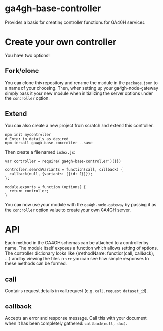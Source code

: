 # ga4gh-base-controller
Provides a basis for creating controller functions for GA4GH services.

# Create your own controller
You have two options!

## Fork/clone
You can clone this repository and rename the module in the `package.json`
to a name of your choosing. Then, when setting up your ga4gh-node-gateway simply
pass it your new module when initializing the server options under the
`controller` option.

## Extend
You can also create a new project from scratch and extend this controller.

```
npm init mycontroller
# Enter in details as desired
npm install ga4gh-base-controller --save
```

Then create a file named `index.js`:

```
var controller = require('ga4gh-base-controller')({});

controller.searchVariants = function(call, callback) {
  callback(null, {variants: [{id: 1}]});
};

module.exports = function (options) {
  return controller;
}
```

You can now use your module with the `ga4gh-node-gateway` by passing it as
the `controller` option value to create your own GA4GH server.

# API

Each method in the GA4GH schemas can be attached to a controller by name. The
module itself exposes a function which allows setting of options. The
controller dictionary looks like {methodName: function(call, callback), ...}
and by viewing the files in `src` you can see how simple responses to these
methods can be formed.

## call

Contains request details in call.request (e.g. `call.request.dataset_id`).

## callback

Accepts an error and response message. Call this with your document when it
has been completely gathered: `callback(null, doc)`.
